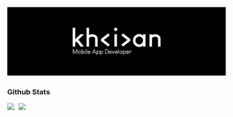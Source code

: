 [![@khiancarasicas](https://raw.githubusercontent.com/khiancarasicas/khiancarasicas/main/media/banner.jpg)](https://khiancarasicas.github.io/)
-----------------------------
### Github Stats

<!-- 
[![Programming languages](https://github-readme-stats.vercel.app/api/top-langs/?username=khiancarasicas&theme=transparent)](https://github.com/khiancarasicas)
 -->

<div style="display:flex; flex-wrap:wrap; align-items:flex-start; justify-content:flex-start; align-content:flex-start">
<img style="margin-right: 10px; margin-bottom:10px" src="https://github-readme-stats.vercel.app/api/top-langs/?username=khiancarasicas&theme=transparent">

<img style="" src="https://github-readme-stats.vercel.app/api?username=khiancarasicas&show_icons=true&theme=transparent">
</div>







[//]: <> (Credits: khiancarasicas)
[//]: <> (Credits: Last edited on: Feb 07, 2024)